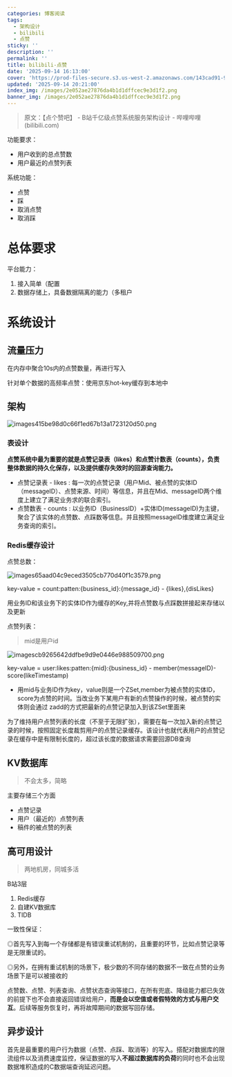 ```yaml
---
categories: 博客阅读
tags:
  - 架构设计
  - bilibili
  - 点赞
sticky: ''
description: ''
permalink: ''
title: bilibili-点赞
date: '2025-09-14 16:13:00'
cover: 'https://prod-files-secure.s3.us-west-2.amazonaws.com/143cad91-961b-48b0-82dc-78fbb6eb5abe/ec123cdf-ca8b-4dc6-984d-4a52f31eb3f4/wallhaven-jx62x5.png?X-Amz-Algorithm=AWS4-HMAC-SHA256&X-Amz-Content-Sha256=UNSIGNED-PAYLOAD&X-Amz-Credential=ASIAZI2LB4665IUX2K6E%2F20250917%2Fus-west-2%2Fs3%2Faws4_request&X-Amz-Date=20250917T030047Z&X-Amz-Expires=3600&X-Amz-Security-Token=IQoJb3JpZ2luX2VjECMaCXVzLXdlc3QtMiJGMEQCIFA4PuHoDpYg76SE6qdX8wXmKJEJhrgZWgNwrSAQd%2FlVAiBXNBHq5HbLv7KM6JNHGz6H3rMeebOGJej%2BFsSZpMCk2CqIBAib%2F%2F%2F%2F%2F%2F%2F%2F%2F%2F8BEAAaDDYzNzQyMzE4MzgwNSIMTtfGFokEju9vrnT5KtwD2EDLy9aMX93HcOGbKju9UphXMsV54xMOLwBQX%2FMZPa6WnFrJac9fvGcljdsK9H08NE%2BHEvJFr%2F2UQZVbFIE6sWm%2Fzyn0m4sDllWl5RFFNOnwJW5E4pPiCT1OKT3UUm%2BXAizwWuzN%2Bwia94adLBpgih4UjHolBE26AMBmKnVyAOXIXJNgh95nziokBh7lPOn%2FypzYLY6Eq0ffC9xgC7UQZjaABtw9cDrqKIkoFvCZrRS%2FjUuZvoPZtmb0A3E6QJjKH0WKICQgMluaSIWeYpsoeDO%2Fbx46Oe%2FXqNfDpSRYWVG2WJHl2ydKK5CC%2BkNkGSdXchjXgChWM%2BNyD66tZJn0P3co5S%2FQDNuaZImFh3uu1%2BS1Rk0sSqTmhI%2BoOPHKNQ1vcgSUAdOz11%2B4K3%2FdRnLuGcM7oA9h1fEOGigm94PpaOavyGu%2BWpVD%2F6Z9G61Hsa1LoI8a%2FWS0xxJULRmPLUp3ln%2BllLOurB99RjewA1WomIrup7RnwMkLUKtAzs3GWZGTL7kfJG79rJ37GOtINeUr1VyaWP6KGl5zCMIcjQ9TdIYLkk3hghfaA2eC%2FFAR2f5zHzW4LP%2BPFSp%2BE9bp1uUbrREe9c%2FFPqMehkFStrjFUFissBVW1YqA91V%2BVmUw2rSoxgY6pgEBcPD2PZ%2BHWosQyDH7qOJNotXDhxiWSM9V%2B4oQm6bwQZw%2FqGGj9spMnc%2FLzzzLekNhRZMAycDImibJNH%2FUvxNrrX9DbCptfOmQVehvalbAEJERoeGZJlGyib7iPsUTz1DpNNm55sjvDTXf7VEa0FD8UKFqFoREJvmquVtGaD5oBPXhkpfKtcbSkw2TGJDOxajy0Tbtcv1u%2FZvvAYBRyMfj4CUD7oJT&X-Amz-Signature=d628f07fe1b9df39a66ccdc1f59def0aacb1829504365220f26be1e684e57aa4&X-Amz-SignedHeaders=host&x-amz-checksum-mode=ENABLED&x-id=GetObject'
updated: '2025-09-14 20:21:00'
index_img: /images/2e052ae27876da4b1d1dffcec9e3d1f2.png
banner_img: /images/2e052ae27876da4b1d1dffcec9e3d1f2.png
---
```

> 原文：【点个赞吧】 - B站千亿级点赞系统服务架构设计 - 哔哩哔哩 (bilibili.com)

功能要求：

- 用户收到的总点赞数
- 用户最近的点赞列表

系统功能：

- 点赞
- 踩
- 取消点赞
- 取消踩

# 总体要求


平台能力：

1. 接入简单（配置
2. 数据存储上，具备数据隔离的能力（多租户

# 系统设计


## 流量压力


在内存中聚合10s内的点赞数量，再进行写入


针对单个数据的高频率点赞：使用京东hot-key缓存到本地中


## 架构


![images415be98d0c66f1ed67b13a1723120d50.png](/images/4dcb611d834ccbb16132b82f631e7288.png)


### 表设计


**点赞系统中最为重要的就是点赞记录表（likes）和点赞计数表（counts），负责整体数据的持久化保存，以及提供缓存失效时的回源查询能力。**

- 点赞记录表 - likes : 每一次的点赞记录（用户Mid、被点赞的实体ID（messageID）、点赞来源、时间）等信息，并且在Mid、messageID两个维度上建立了满足业务求的联合索引。
- 点赞数表 - counts : 以业务ID（BusinessID）+实体ID(messageID)为主键，聚合了该实体的点赞数、点踩数等信息。并且按照messageID维度建立满足业务查询的索引。

### Redis缓存设计


点赞总数：


![images65aad04c9eced3505cb770d40f1c3579.png](/images/8d7404034032ddf5bbc9330f7b99f605.png)


key-value = count:patten:{business_id}:{message_id} - {likes},{disLikes}


用业务ID和该业务下的实体ID作为缓存的Key,并将点赞数与点踩数拼接起来存储以及更新


点赞列表：

> mid是用户id

![imagescb9265642ddfbe9d9e0446e988509700.png](/images/47d860bd87f10c2101b205b8b271538d.png)


key-value = user:likes:patten:{mid}:{business_id} - member(messageID)-score(likeTimestamp)

- 用mid与业务ID作为key，value则是一个ZSet,member为被点赞的实体ID，score为点赞的时间。当改业务下某用户有新的点赞操作的时候，被点赞的实体则会通过 zadd的方式把最新的点赞记录加入到该ZSet里面来

为了维持用户点赞列表的长度（不至于无限扩张），需要在每一次加入新的点赞记录的时候，按照固定长度裁剪用户的点赞记录缓存。该设计也就代表用户的点赞记录在缓存中是有限制长度的，超过该长度的数据请求需要回源DB查询


## KV数据库

> 不会太多，简略

主要存储三个方面

- 点赞记录
- 用户（最近的）点赞列表
- 稿件的被点赞的列表

## 高可用设计

> 两地机房，同城多活

B站3层

1. Redis缓存
2. 自建KV数据库
3. TIDB

一致性保证：


◎首先写入到每一个存储都是有错误重试机制的，且重要的环节，比如点赞记录等是无限重试的。


◎另外，在拥有重试机制的场景下，极少数的不同存储的数据不一致在点赞的业务场景下是可以被接收的


点赞数、点赞、列表查询、点赞状态查询等接口，在所有兜底、降级能力都已失效的前提下也不会直接返回错误给用户，**而是会以空值或者假特效的方式与用户交互**。后续等服务恢复时，再将故障期间的数据写回存储。


## 异步设计


首先是最重要的用户行为数据（点赞、点踩、取消等）的写入。搭配对数据库的限流组件以及消费速度监控，保证数据的写入**不超过数据库的负荷**的同时也不会出现数据堆积造成的C数据端查询延迟问题。

